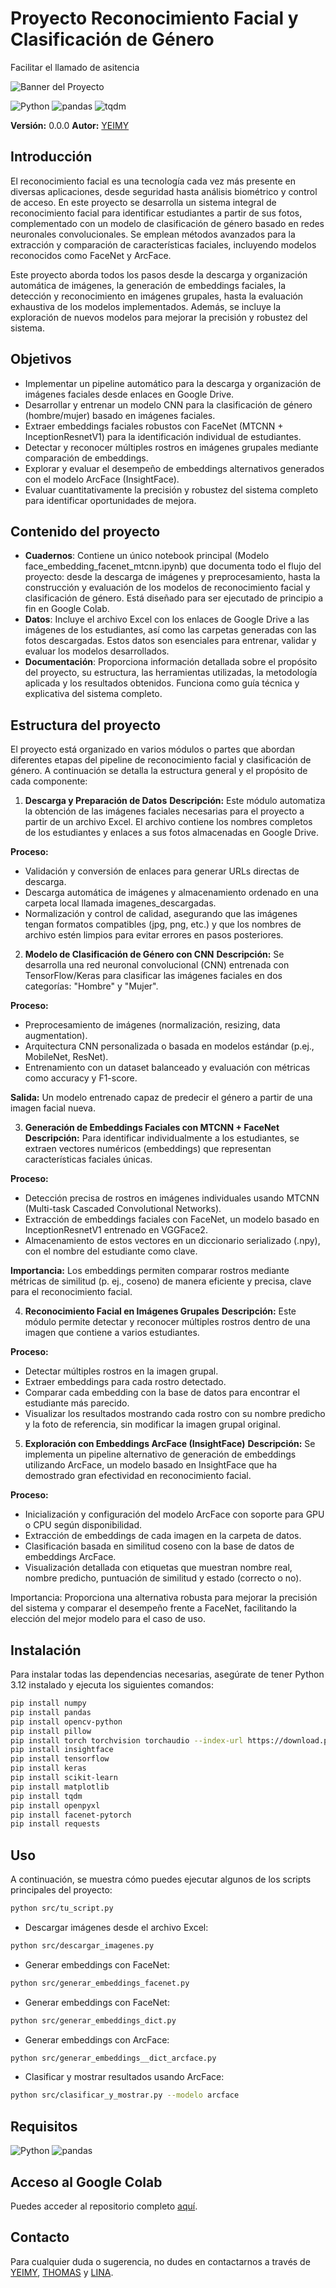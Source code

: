 # Proyecto Reconocimiento Facial y Clasificación de Género

Facilitar el llamado de asitencia

![Banner del Proyecto](https://via.placeholder.com/800x200.png?text=Proyecto+Ciencia+de+Datos)

![Python](https://img.shields.io/badge/Python-3.10-blue)
![pandas](https://img.shields.io/badge/pandas-2.2.3-orange)
![tqdm](https://img.shields.io/badge/tqdm-4.67.0-lightgrey)


**Versión:** 0.0.0
**Autor:** [YEIMY](mailto:yeimyaalmanza@gmail.com)  


## Introducción

El reconocimiento facial es una tecnología cada vez más presente en diversas aplicaciones, desde seguridad hasta análisis biométrico y control de acceso. En este proyecto se desarrolla un sistema integral de reconocimiento facial para identificar estudiantes a partir de sus fotos, complementado con un modelo de clasificación de género basado en redes neuronales convolucionales. Se emplean métodos avanzados para la extracción y comparación de características faciales, incluyendo modelos reconocidos como FaceNet y ArcFace.

Este proyecto aborda todos los pasos desde la descarga y organización automática de imágenes, la generación de embeddings faciales, la detección y reconocimiento en imágenes grupales, hasta la evaluación exhaustiva de los modelos implementados. Además, se incluye la exploración de nuevos modelos para mejorar la precisión y robustez del sistema.

## Objetivos
- Implementar un pipeline automático para la descarga y organización de imágenes faciales desde enlaces en Google Drive.
- Desarrollar y entrenar un modelo CNN para la clasificación de género (hombre/mujer) basado en imágenes faciales.
- Extraer embeddings faciales robustos con FaceNet (MTCNN + InceptionResnetV1) para la identificación individual de estudiantes.
- Detectar y reconocer múltiples rostros en imágenes grupales mediante comparación de embeddings.
- Explorar y evaluar el desempeño de embeddings alternativos generados con el modelo ArcFace (InsightFace).
- Evaluar cuantitativamente la precisión y robustez del sistema completo para identificar oportunidades de mejora.

## Contenido del proyecto

- **Cuadernos**: Contiene un único notebook principal (Modelo face_embedding_facenet_mtcnn.ipynb) que documenta todo el flujo del proyecto: desde la descarga de imágenes y preprocesamiento, hasta la construcción y evaluación de los modelos de reconocimiento facial y clasificación de género. Está diseñado para ser ejecutado de principio a fin en Google Colab.
- **Datos**: Incluye el archivo Excel con los enlaces de Google Drive a las imágenes de los estudiantes, así como las carpetas generadas con las fotos descargadas. Estos datos son esenciales para entrenar, validar y evaluar los modelos desarrollados.
- **Documentación**: Proporciona información detallada sobre el propósito del proyecto, su estructura, las herramientas utilizadas, la metodología aplicada y los resultados obtenidos. Funciona como guía técnica y explicativa del sistema completo.

## Estructura del proyecto 
El proyecto está organizado en varios módulos o partes que abordan diferentes etapas del pipeline de reconocimiento facial y clasificación de género. A continuación se detalla la estructura general y el propósito de cada componente:

1. **Descarga y Preparación de Datos**
**Descripción:**
Este módulo automatiza la obtención de las imágenes faciales necesarias para el proyecto a partir de un archivo Excel. El archivo contiene los nombres completos de los estudiantes y enlaces a sus fotos almacenadas en Google Drive.

**Proceso:**

- Validación y conversión de enlaces para generar URLs directas de descarga.
- Descarga automática de imágenes y almacenamiento ordenado en una carpeta local llamada imagenes_descargadas.
- Normalización y control de calidad, asegurando que las imágenes tengan formatos compatibles (jpg, png, etc.) y que los nombres de archivo estén limpios para evitar errores en pasos posteriores.

2. **Modelo de Clasificación de Género con CNN**
**Descripción:**
Se desarrolla una red neuronal convolucional (CNN) entrenada con TensorFlow/Keras para clasificar las imágenes faciales en dos categorías: "Hombre" y "Mujer".

**Proceso:**

- Preprocesamiento de imágenes (normalización, resizing, data augmentation).
- Arquitectura CNN personalizada o basada en modelos estándar (p.ej., MobileNet, ResNet).
- Entrenamiento con un dataset balanceado y evaluación con métricas como accuracy y F1-score.

**Salida:**
Un modelo entrenado capaz de predecir el género a partir de una imagen facial nueva.

3. **Generación de Embeddings Faciales con MTCNN + FaceNet**
**Descripción:**
Para identificar individualmente a los estudiantes, se extraen vectores numéricos (embeddings) que representan características faciales únicas.

**Proceso:**

- Detección precisa de rostros en imágenes individuales usando MTCNN (Multi-task Cascaded Convolutional Networks).
- Extracción de embeddings faciales con FaceNet, un modelo basado en InceptionResnetV1 entrenado en VGGFace2.
- Almacenamiento de estos vectores en un diccionario serializado (.npy), con el nombre del estudiante como clave.

**Importancia:**
Los embeddings permiten comparar rostros mediante métricas de similitud (p. ej., coseno) de manera eficiente y precisa, clave para el reconocimiento facial.

4. **Reconocimiento Facial en Imágenes Grupales**
**Descripción:**
Este módulo permite detectar y reconocer múltiples rostros dentro de una imagen que contiene a varios estudiantes.

**Proceso:**

- Detectar múltiples rostros en la imagen grupal.
- Extraer embeddings para cada rostro detectado.
- Comparar cada embedding con la base de datos para encontrar el estudiante más parecido.
- Visualizar los resultados mostrando cada rostro con su nombre predicho y la foto de referencia, sin modificar la imagen grupal original.

5. **Exploración con Embeddings ArcFace (InsightFace)**
**Descripción:**
Se implementa un pipeline alternativo de generación de embeddings utilizando ArcFace, un modelo basado en InsightFace que ha demostrado gran efectividad en reconocimiento facial.

**Proceso:**

- Inicialización y configuración del modelo ArcFace con soporte para GPU o CPU según disponibilidad.
- Extracción de embeddings de cada imagen en la carpeta de datos.
- Clasificación basada en similitud coseno con la base de datos de embeddings ArcFace.
- Visualización detallada con etiquetas que muestran nombre real, nombre predicho, puntuación de similitud y estado (correcto o no).

Importancia:
Proporciona una alternativa robusta para mejorar la precisión del sistema y comparar el desempeño frente a FaceNet, facilitando la elección del mejor modelo para el caso de uso.

## Instalación

Para instalar todas las dependencias necesarias, asegúrate de tener Python 3.12 instalado y ejecuta los siguientes comandos:

```bash
pip install numpy
pip install pandas
pip install opencv-python
pip install pillow
pip install torch torchvision torchaudio --index-url https://download.pytorch.org/whl/cu118  # o sin CUDA si no tienes GPU
pip install insightface
pip install tensorflow
pip install keras
pip install scikit-learn
pip install matplotlib
pip install tqdm
pip install openpyxl
pip install facenet-pytorch
pip install requests
```

## Uso

A continuación, se muestra cómo puedes ejecutar algunos de los scripts principales del proyecto:

```bash
python src/tu_script.py
```

- Descargar imágenes desde el archivo Excel:
```bash
python src/descargar_imagenes.py
```

- Generar embeddings con FaceNet:
```bash
python src/generar_embeddings_facenet.py
```

- Generar embeddings con FaceNet:
```bash
python src/generar_embeddings_dict.py
```

- Generar embeddings con ArcFace:
```bash
python src/generar_embeddings__dict_arcface.py
```

- Clasificar y mostrar resultados usando ArcFace:
```bash
python src/clasificar_y_mostrar.py --modelo arcface
```


## Requisitos

![Python](https://img.shields.io/badge/Python-3.12-blue)
![pandas](https://img.shields.io/badge/pandas-2.2.2-orange)

## Acceso al Google Colab

Puedes acceder al repositorio completo [aquí](https://colab.research.google.com/drive/1ZPEX9MfHoFJl8TevM-20OUINn0KoyLrw?usp=sharing).

## Contacto

Para cualquier duda o sugerencia, no dudes en contactarnos a través de [YEIMY](yeimyaalmanz@gmail.com), [THOMAS](ts.orjuelam@gmail.com) y [LINA](rozolina20@gmail.com).
